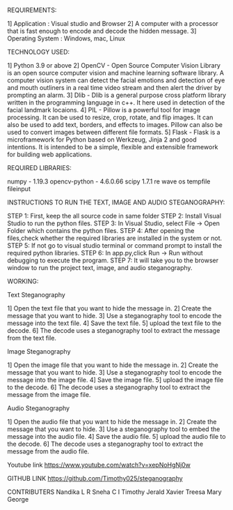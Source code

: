 REQUIREMENTS:

1] Application : Visual studio and Browser
2] A computer with a processor that is fast enough to encode and decode the hidden message.
3] Operating System : Windows, mac, Linux

TECHNOLOGY USED:

1] Python 3.9 or above
2] OpenCV - Open Source Computer Vision Library is an open source computer vision and machine learning software library. A computer vision system can detect the facial emotions and detection of eye and mouth outliners in a real time video stream and then alert the driver by prompting an alarm.
3] Dlib - Dlib is a general purpose cross platform library written in the programming language in c++. It here used in detection of the facial landmark locaions.
4] PIL - Pillow is a powerful tool for image processing. It can be used to resize, crop, rotate, and flip images. It can also be used to add text, borders, and effects to images. Pillow can also be used to convert images between different file formats.
5] Flask - Flask is a microframework for Python based on Werkzeug, Jinja 2 and good intentions. It is intended to be a simple, flexible and extensible framework for building web applications.

REQUIRED LIBRARIES:

numpy - 1.19.3
opencv-python - 4.6.0.66
scipy 1.7.1
re
wave
os
tempfile
fileinput

INSTRUCTIONS TO RUN THE TEXT, IMAGE AND AUDIO STEGANOGRAPHY:

STEP 1: First, keep the all source code in same folder
STEP 2: Install Visual Studio to run the python files.
STEP 3: In Visual Studio, select File -> Open Folder which contains the python files.
STEP 4: After opening the files,check whether the required libraries are installed in the system or not.
STEP 5: If not go to visual studio terminal or command prompt to install the required python libraries.
STEP 6: In app.py,click Run -> Run without debugging to execute the program.
STEP 7: It will take you to the browser window to run the project text, image, and audio steganography.

WORKING:

Text Steganography

1] Open the text file that you want to hide the message in.
2] Create the message that you want to hide.
3] Use a steganography tool to encode the message into the text file.
4] Save the text file.
5] upload the text file to the decode.
6] The decode uses a steganography tool to extract the message from the text file.

Image Steganography

1] Open the image file that you want to hide the message in.
2] Create the message that you want to hide.
3] Use a steganography tool to encode the message into the image file.
4] Save the image file.
5] upload the image file to the decode.
6] The decode uses a steganography tool to extract the message from the image file.

Audio Steganography

1] Open the audio file that you want to hide the message in.
2] Create the message that you want to hide.
3] Use a steganography tool to embed the message into the audio file.
4] Save the audio file.
5] upload the audio file to the decode.
6] The decode uses a steganography tool to extract the message from the audio file.

Youtube link 
https://www.youtube.com/watch?v=xepNoHgNj0w

GITHUB LINK
https://github.com/Timothy025/steganography

CONTRIBUTERS 
Nandika L R
Sneha C I
Timothy Jerald Xavier
Treesa Mary George 
